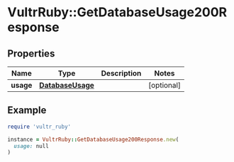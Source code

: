 # VultrRuby::GetDatabaseUsage200Response

## Properties

| Name | Type | Description | Notes |
| ---- | ---- | ----------- | ----- |
| **usage** | [**DatabaseUsage**](DatabaseUsage.md) |  | [optional] |

## Example

```ruby
require 'vultr_ruby'

instance = VultrRuby::GetDatabaseUsage200Response.new(
  usage: null
)
```

